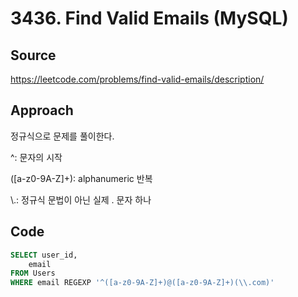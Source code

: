 # 3436. Find Valid Emails (MySQL)

## Source

https://leetcode.com/problems/find-valid-emails/description/

## Approach

정규식으로 문제를 풀이한다.

^: 문자의 시작

([a-z0-9A-Z]+): alphanumeric 반복

\\.: 정규식 문법이 아닌 실제 . 문자 하나

## Code

```sql
SELECT user_id,
    email
FROM Users
WHERE email REGEXP '^([a-z0-9A-Z]+)@([a-z0-9A-Z]+)(\\.com)'
```
